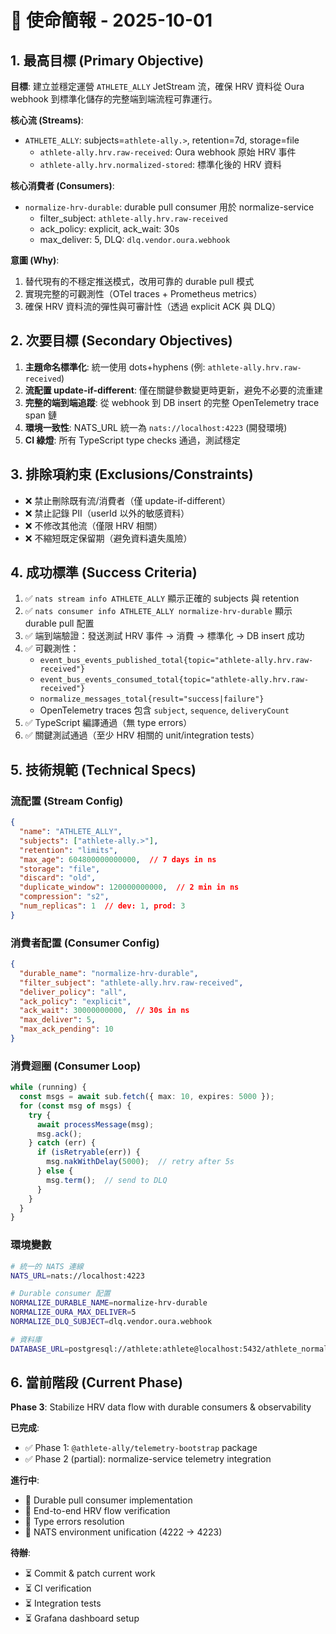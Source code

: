# 🚀 使命簡報 - 2025-10-01

## 1. 最高目標 (Primary Objective)

**目標**: 建立並穩定運營 `ATHLETE_ALLY` JetStream 流，確保 HRV 資料從 Oura webhook 到標準化儲存的完整端到端流程可靠運行。

**核心流 (Streams)**:
- `ATHLETE_ALLY`: subjects=`athlete-ally.>`, retention=7d, storage=file
  - `athlete-ally.hrv.raw-received`: Oura webhook 原始 HRV 事件
  - `athlete-ally.hrv.normalized-stored`: 標準化後的 HRV 資料

**核心消費者 (Consumers)**:
- `normalize-hrv-durable`: durable pull consumer 用於 normalize-service
  - filter_subject: `athlete-ally.hrv.raw-received`
  - ack_policy: explicit, ack_wait: 30s
  - max_deliver: 5, DLQ: `dlq.vendor.oura.webhook`

**意圖 (Why)**:
1. 替代現有的不穩定推送模式，改用可靠的 durable pull 模式
2. 實現完整的可觀測性（OTel traces + Prometheus metrics）
3. 確保 HRV 資料流的彈性與可審計性（透過 explicit ACK 與 DLQ）

## 2. 次要目標 (Secondary Objectives)

1. **主題命名標準化**: 統一使用 dots+hyphens (例: `athlete-ally.hrv.raw-received`)
2. **流配置 update-if-different**: 僅在關鍵參數變更時更新，避免不必要的流重建
3. **完整的端到端追蹤**: 從 webhook 到 DB insert 的完整 OpenTelemetry trace span 鏈
4. **環境一致性**: NATS_URL 統一為 `nats://localhost:4223` (開發環境)
5. **CI 綠燈**: 所有 TypeScript type checks 通過，測試穩定

## 3. 排除項約束 (Exclusions/Constraints)

- ❌ 禁止刪除既有流/消費者（僅 update-if-different）
- ❌ 禁止記錄 PII（userId 以外的敏感資料）
- ❌ 不修改其他流（僅限 HRV 相關）
- ❌ 不縮短既定保留期（避免資料遺失風險）

## 4. 成功標準 (Success Criteria)

1. ✅ `nats stream info ATHLETE_ALLY` 顯示正確的 subjects 與 retention
2. ✅ `nats consumer info ATHLETE_ALLY normalize-hrv-durable` 顯示 durable pull 配置
3. ✅ 端到端驗證：發送測試 HRV 事件 → 消費 → 標準化 → DB insert 成功
4. ✅ 可觀測性：
   - `event_bus_events_published_total{topic="athlete-ally.hrv.raw-received"}`
   - `event_bus_events_consumed_total{topic="athlete-ally.hrv.raw-received"}`
   - `normalize_messages_total{result="success|failure"}`
   - OpenTelemetry traces 包含 `subject`, `sequence`, `deliveryCount`
5. ✅ TypeScript 編譯通過（無 type errors）
6. ✅ 關鍵測試通過（至少 HRV 相關的 unit/integration tests）

## 5. 技術規範 (Technical Specs)

### 流配置 (Stream Config)
```json
{
  "name": "ATHLETE_ALLY",
  "subjects": ["athlete-ally.>"],
  "retention": "limits",
  "max_age": 604800000000000,  // 7 days in ns
  "storage": "file",
  "discard": "old",
  "duplicate_window": 120000000000,  // 2 min in ns
  "compression": "s2",
  "num_replicas": 1  // dev: 1, prod: 3
}
```

### 消費者配置 (Consumer Config)
```json
{
  "durable_name": "normalize-hrv-durable",
  "filter_subject": "athlete-ally.hrv.raw-received",
  "deliver_policy": "all",
  "ack_policy": "explicit",
  "ack_wait": 30000000000,  // 30s in ns
  "max_deliver": 5,
  "max_ack_pending": 10
}
```

### 消費迴圈 (Consumer Loop)
```typescript
while (running) {
  const msgs = await sub.fetch({ max: 10, expires: 5000 });
  for (const msg of msgs) {
    try {
      await processMessage(msg);
      msg.ack();
    } catch (err) {
      if (isRetryable(err)) {
        msg.nakWithDelay(5000);  // retry after 5s
      } else {
        msg.term();  // send to DLQ
      }
    }
  }
}
```

### 環境變數
```bash
# 統一的 NATS 連線
NATS_URL=nats://localhost:4223

# Durable consumer 配置
NORMALIZE_DURABLE_NAME=normalize-hrv-durable
NORMALIZE_OURA_MAX_DELIVER=5
NORMALIZE_DLQ_SUBJECT=dlq.vendor.oura.webhook

# 資料庫
DATABASE_URL=postgresql://athlete:athlete@localhost:5432/athlete_normalize
```

## 6. 當前階段 (Current Phase)

**Phase 3**: Stabilize HRV data flow with durable consumers & observability

**已完成**:
- ✅ Phase 1: `@athlete-ally/telemetry-bootstrap` package
- ✅ Phase 2 (partial): normalize-service telemetry integration

**進行中**:
- 🔄 Durable pull consumer implementation
- 🔄 End-to-end HRV flow verification
- 🔄 Type errors resolution
- 🔄 NATS environment unification (4222 → 4223)

**待辦**:
- ⏳ Commit & patch current work
- ⏳ CI verification
- ⏳ Integration tests
- ⏳ Grafana dashboard setup
